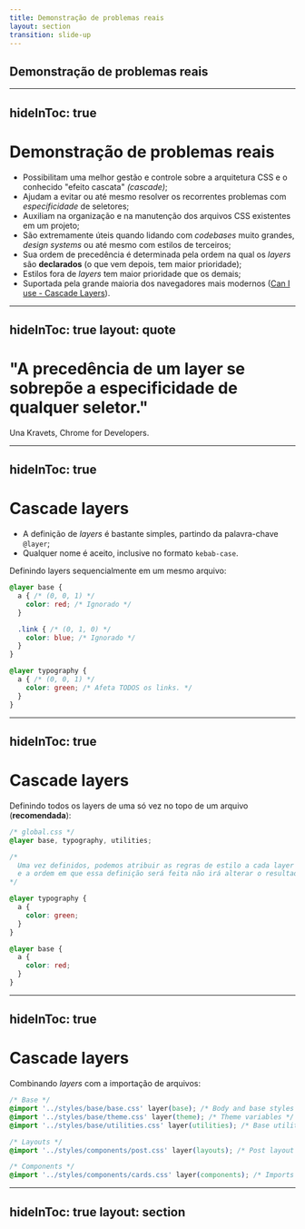 ```yaml
---
title: Demonstração de problemas reais
layout: section
transition: slide-up
---
```


<!-- Styles Management -->
<section>
  <h1 class="section-title">
    Demonstração de problemas reais
  </h1>
</section>

---
hideInToc: true
---

# Demonstração de problemas reais

- Possibilitam uma melhor gestão e controle sobre a arquitetura CSS e o conhecido "efeito cascata" _(cascade)_;
- Ajudam a evitar ou até mesmo resolver os recorrentes problemas com _especificidade_ de seletores;
- Auxiliam na organização e na manutenção dos arquivos CSS existentes em um projeto;
- São extremamente úteis quando lidando com _codebases_ muito grandes, _design systems_ ou até mesmo com estilos de terceiros;
- Sua ordem de precedência é determinada pela ordem na qual os _layers_ são **declarados** (o que vem depois, tem maior prioridade);
- Estilos fora de _layers_ tem maior prioridade que os demais;
- Suportada pela grande maioria dos navegadores mais modernos ([Can I use - Cascade Layers](https://caniuse.com/css-cascade-layers)).

---
hideInToc: true
layout: quote
---

# "A precedência de um layer se sobrepõe a especificidade de qualquer seletor."

Una Kravets, Chrome for Developers.

---
hideInToc: true
---

# Cascade layers

- A definição de _layers_ é bastante simples, partindo da palavra-chave `@layer`;
- Qualquer nome é aceito, inclusive no formato `kebab-case`.

Definindo layers sequencialmente em um mesmo arquivo:

```css
@layer base {
  a { /* (0, 0, 1) */
    color: red; /* Ignorado */
  }

  .link { /* (0, 1, 0) */
    color: blue; /* Ignorado */
  }
}

@layer typography {
  a { /* (0, 0, 1) */
    color: green; /* Afeta TODOS os links. */
  }
}
```

---
hideInToc: true
---

# Cascade layers

Definindo todos os layers de uma só vez no topo de um arquivo (**recomendada**):

```css
/* global.css */
@layer base, typography, utilities;

/* 
  Uma vez definidos, podemos atribuir as regras de estilo a cada layer
  e a ordem em que essa definição será feita não irá alterar o resultado final. 
*/

@layer typography {
  a { 
    color: green;
  }
}

@layer base {
  a {
    color: red;
  }
}
```

---
hideInToc: true
---

# Cascade layers

Combinando _layers_ com a importação de arquivos:

```css
/* Base */
@import '../styles/base/base.css' layer(base); /* Body and base styles */
@import '../styles/base/theme.css' layer(theme); /* Theme variables */
@import '../styles/base/utilities.css' layer(utilities); /* Base utilities */

/* Layouts */
@import '../styles/components/post.css' layer(layouts); /* Post layout */

/* Components */
@import '../styles/components/cards.css' layer(components); /* Imports card */
```

<!-- Docs -->
<AppReferences class="mt-[78px]">
  <AppLink url="https://www.jefersonsilva.me/articles/organise-your-css-with-cascade-layers" title="Organise your CSS with Cascade Layers" />
</AppReferences>

---
hideInToc: true
layout: section
---

<AppLink url="https://codepen.io/leoadamo/pen/abMKpPb?editors=1100" title="Demo" class="text-4xl" />